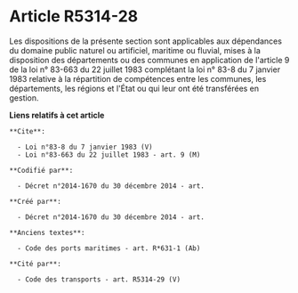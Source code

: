 # Article R5314-28

Les dispositions de la présente section sont applicables aux dépendances du domaine public naturel ou artificiel, maritime ou
fluvial, mises à la disposition des départements ou des communes en application de l'article 9 de la loi n° 83-663 du 22
juillet 1983 complétant la loi n° 83-8 du 7 janvier 1983 relative à la répartition de compétences entre les communes, les
départements, les régions et l'État ou qui leur ont été transférées en gestion.

**Liens relatifs à cet article**

	**Cite**:

	  - Loi n°83-8 du 7 janvier 1983 (V)
	  - Loi n°83-663 du 22 juillet 1983 - art. 9 (M)

	**Codifié par**:

	  - Décret n°2014-1670 du 30 décembre 2014 - art.

	**Créé par**:

	  - Décret n°2014-1670 du 30 décembre 2014 - art.

	**Anciens textes**:

	  - Code des ports maritimes - art. R*631-1 (Ab)

	**Cité par**:

	  - Code des transports - art. R5314-29 (V)

